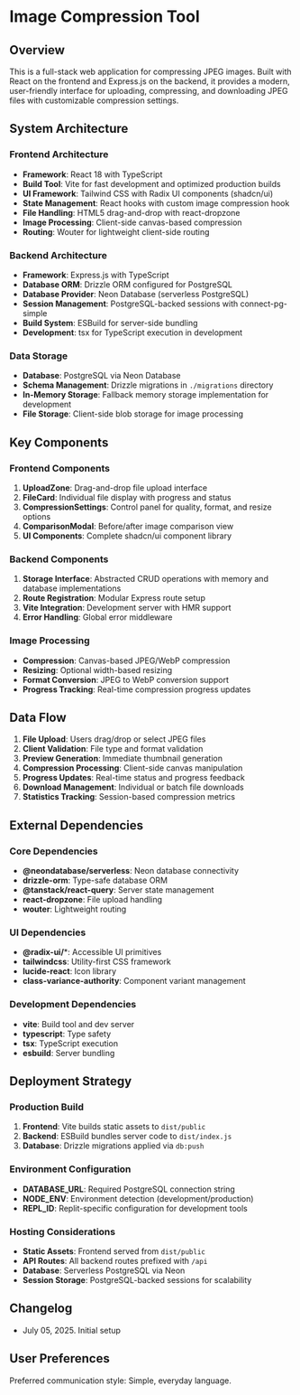 # Image Compression Tool

## Overview

This is a full-stack web application for compressing JPEG images. Built with React on the frontend and Express.js on the backend, it provides a modern, user-friendly interface for uploading, compressing, and downloading JPEG files with customizable compression settings.

## System Architecture

### Frontend Architecture
- **Framework**: React 18 with TypeScript
- **Build Tool**: Vite for fast development and optimized production builds
- **UI Framework**: Tailwind CSS with Radix UI components (shadcn/ui)
- **State Management**: React hooks with custom image compression hook
- **File Handling**: HTML5 drag-and-drop with react-dropzone
- **Image Processing**: Client-side canvas-based compression
- **Routing**: Wouter for lightweight client-side routing

### Backend Architecture
- **Framework**: Express.js with TypeScript
- **Database ORM**: Drizzle ORM configured for PostgreSQL
- **Database Provider**: Neon Database (serverless PostgreSQL)
- **Session Management**: PostgreSQL-backed sessions with connect-pg-simple
- **Build System**: ESBuild for server-side bundling
- **Development**: tsx for TypeScript execution in development

### Data Storage
- **Database**: PostgreSQL via Neon Database
- **Schema Management**: Drizzle migrations in `./migrations` directory
- **In-Memory Storage**: Fallback memory storage implementation for development
- **File Storage**: Client-side blob storage for image processing

## Key Components

### Frontend Components
1. **UploadZone**: Drag-and-drop file upload interface
2. **FileCard**: Individual file display with progress and status
3. **CompressionSettings**: Control panel for quality, format, and resize options
4. **ComparisonModal**: Before/after image comparison view
5. **UI Components**: Complete shadcn/ui component library

### Backend Components
1. **Storage Interface**: Abstracted CRUD operations with memory and database implementations
2. **Route Registration**: Modular Express route setup
3. **Vite Integration**: Development server with HMR support
4. **Error Handling**: Global error middleware

### Image Processing
- **Compression**: Canvas-based JPEG/WebP compression
- **Resizing**: Optional width-based resizing
- **Format Conversion**: JPEG to WebP conversion support
- **Progress Tracking**: Real-time compression progress updates

## Data Flow

1. **File Upload**: Users drag/drop or select JPEG files
2. **Client Validation**: File type and format validation
3. **Preview Generation**: Immediate thumbnail generation
4. **Compression Processing**: Client-side canvas manipulation
5. **Progress Updates**: Real-time status and progress feedback
6. **Download Management**: Individual or batch file downloads
7. **Statistics Tracking**: Session-based compression metrics

## External Dependencies

### Core Dependencies
- **@neondatabase/serverless**: Neon database connectivity
- **drizzle-orm**: Type-safe database ORM
- **@tanstack/react-query**: Server state management
- **react-dropzone**: File upload handling
- **wouter**: Lightweight routing

### UI Dependencies
- **@radix-ui/***: Accessible UI primitives
- **tailwindcss**: Utility-first CSS framework
- **lucide-react**: Icon library
- **class-variance-authority**: Component variant management

### Development Dependencies
- **vite**: Build tool and dev server
- **typescript**: Type safety
- **tsx**: TypeScript execution
- **esbuild**: Server bundling

## Deployment Strategy

### Production Build
1. **Frontend**: Vite builds static assets to `dist/public`
2. **Backend**: ESBuild bundles server code to `dist/index.js`
3. **Database**: Drizzle migrations applied via `db:push`

### Environment Configuration
- **DATABASE_URL**: Required PostgreSQL connection string
- **NODE_ENV**: Environment detection (development/production)
- **REPL_ID**: Replit-specific configuration for development tools

### Hosting Considerations
- **Static Assets**: Frontend served from `dist/public`
- **API Routes**: All backend routes prefixed with `/api`
- **Database**: Serverless PostgreSQL via Neon
- **Session Storage**: PostgreSQL-backed sessions for scalability

## Changelog
- July 05, 2025. Initial setup

## User Preferences

Preferred communication style: Simple, everyday language.